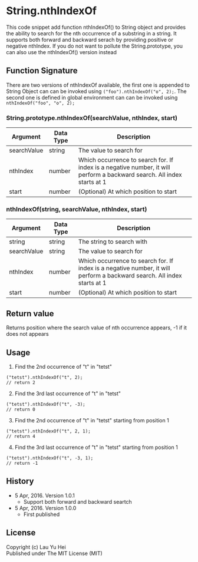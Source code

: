 # String.nthIndexOf
This code snippet add function nthIndexOf() to String object and provides the ability to search for the nth occurrence of a substring in a string. It supports both forward and backward serach by providing positive or negative nthIndex. If you do not want to pollute the String.prototype, you can also use the nthIndexOf() version instead

## Function Signature
There are two versions of nthIndexOf available, the first one is appended to String Object can can be invoked using ```("foo").nthIndexOf("o", 2);```. The second one is defined in global environment can can be invoked using ```nthIndexOf("foo", "o", 2);```  
  
### String.prototype.nthIndexOf(searchValue, nthIndex, start)
  
| Argument    | Data Type | Description                                            |
|-------------|-----------|--------------------------------------------------------|
| searchValue | string    | The value to search for                                |
| nthIndex    | number    | Which occurrence to search for. If index is a negative number, it will perform a backward search. All index starts at 1                   |
| start       | number    | (Optional) At which position to start                  |
  
  
### nthIndexOf(string, searchValue, nthIndex, start)
  
| Argument    | Data Type | Description                                            |
|-------------|-----------|--------------------------------------------------------|
| string      | string    | The string to search with                              |
| searchValue | string    | The value to search for                                |
| nthIndex    | number    | Which occurrence to search for. If index is a negative number, it will perform a backward search. All index starts at 1                   |
| start       | number    | (Optional) At which position to start                  |
  
## Return value
Returns position where the search value of nth occurrence appears, -1 if it does not appears
  
## Usage
1) Find the 2nd occurrence of "t" in "tetst"  
```
("tetst").nthIndexOf("t", 2);
// return 2
```  
  
2) Find the 3rd last occurrence of "t" in "tetst"  
```
("tetst").nthIndexOf("t", -3);
// return 0
```  
  
3) Find the 2nd occurrence of "t" in "tetst" starting from position 1  
```
("tetst").nthIndexOf("t", 2, 1);
// return 4
```  
  
4) Find the 3rd last occurrence of "t" in "tetst" starting from position 1  
```
("tetst").nthIndexOf("t", -3, 1);
// return -1
```  
  
## History
* 5 Apr, 2016. Version 1.0.1
  * Support both forward and backward seartch
* 5 Apr, 2016. Version 1.0.0
  * First published
  
## License
Copyright (c) Lau Yu Hei  
Published under The MIT License (MIT)
